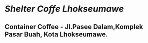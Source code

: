# ***Shelter Coffe Lhokseumawe***
## **Container Coffee - Jl.Pasee Dalam,Komplek Pasar Buah, Kota Lhokseumawe.**



